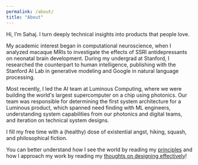 ```yaml
---
permalink: /about/
title: "About"
---
```


Hi, I’m Sahaj. I turn deeply technical insights into products that people love.

My academic interest began in computational neuroscience, when I analyzed macaque MRIs to investigate the effects of SSRI antidepressants on neonatal brain development. During my undergrad at Stanford, I researched the counterpart to human intelligence, publishing with the Stanford AI Lab in generative modeling and Google in natural language processing.

Most recently, I led the AI team at Luminous Computing, where we were building the world's largest supercomputer on a chip using photonics. Our team was responsible for determining the first system architecture for a Luminous product, which spanned need finding with ML engineers, understanding system capabilities from our photonics and digital teams, and iteration on technical system designs.

I fill my free time with a (healthy) dose of existential angst, hiking, squash, and philosophical fiction.

You can better understand how I see the world by reading my [principles](https://sahajgarg.github.io/blog/principles) and how I approach my work by reading my [thoughts on designing effectively](https://sahajgarg.github.io/blog/design)!
